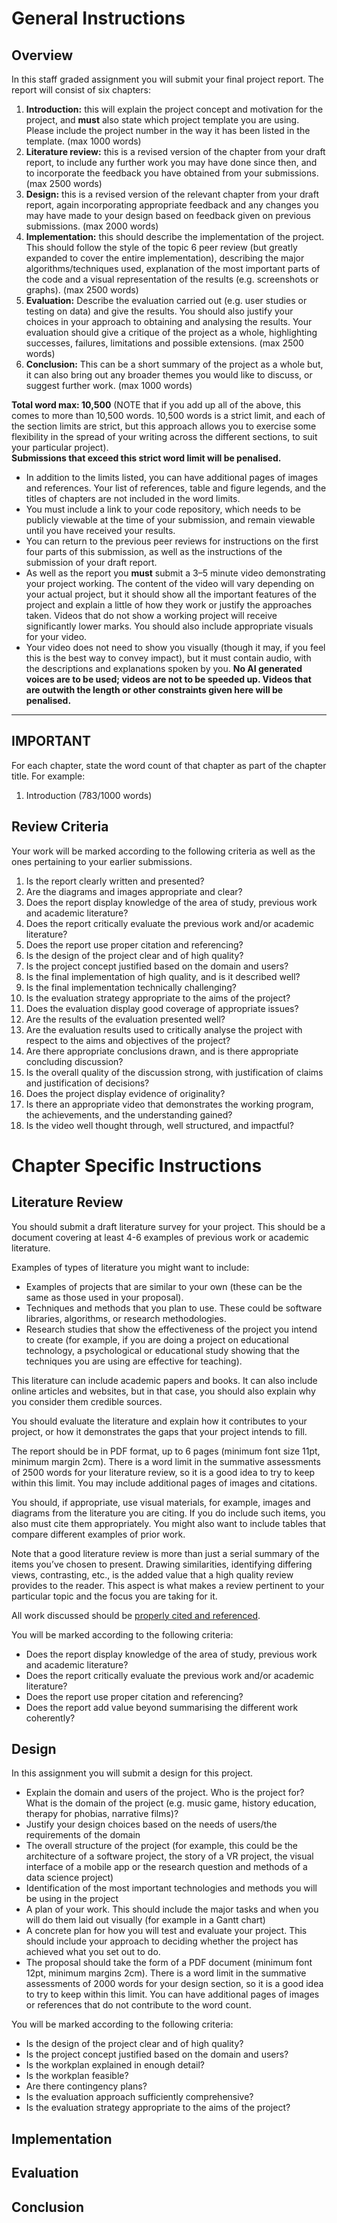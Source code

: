 # General Instructions

## Overview

In this staff graded assignment you will submit your final project report. The report will consist of six chapters:

1. **Introduction:** this will explain the project concept and motivation for the project, and **must** also state which project template you are using. Please include the project number in the way it has been listed in the template. (max 1000 words)
2. **Literature review:** this is a revised version of the chapter from your draft report, to include any further work you may have done since then, and to incorporate the feedback you have obtained from your submissions. (max 2500 words)
3. **Design:** this is a revised version of the relevant chapter from your draft report, again incorporating appropriate feedback and any changes you may have made to your design based on feedback given on previous submissions. (max 2000 words)
4. **Implementation:** this should describe the implementation of the project. This should follow the style of the topic 6 peer review (but greatly expanded to cover the entire implementation), describing the major algorithms/techniques used, explanation of the most important parts of the code and a visual representation of the results (e.g. screenshots or graphs). (max 2500 words)
5. **Evaluation:** Describe the evaluation carried out (e.g. user studies or testing on data) and give the results. You should also justify your choices in your approach to obtaining and analysing the results. Your evaluation should give a critique of the project as a whole, highlighting successes, failures, limitations and possible extensions. (max 2500 words)
6. **Conclusion:** This can be a short summary of the project as a whole but, it can also bring out any broader themes you would like to discuss, or suggest further work. (max 1000 words)

**Total word max: 10,500** (NOTE that if you add up all of the above, this comes to more than 10,500 words. 10,500 words is a strict limit, and each of the section limits are strict, but this approach allows you to exercise some flexibility in the spread of your writing across the different sections, to suit your particular project).  
**Submissions that exceed this strict word limit will be penalised.**

- In addition to the limits listed, you can have additional pages of images and references. Your list of references, table and figure legends, and the titles of chapters are not included in the word limits.
- You must include a link to your code repository, which needs to be publicly viewable at the time of your submission, and remain viewable until you have received your results.
- You can return to the previous peer reviews for instructions on the first four parts of this submission, as well as the instructions of the submission of your draft report.
- As well as the report you **must** submit a 3–5 minute video demonstrating your project working. The content of the video will vary depending on your actual project, but it should show all the important features of the project and explain a little of how they work or justify the approaches taken. Videos that do not show a working project will receive significantly lower marks. You should also include appropriate visuals for your video.
- Your video does not need to show you visually (though it may, if you feel this is the best way to convey impact), but it must contain audio, with the descriptions and explanations spoken by you. **No AI generated voices are to be used; videos are not to be speeded up. Videos that are outwith the length or other constraints given here will be penalised.**

---

## IMPORTANT

For each chapter, state the word count of that chapter as part of the chapter title.  For example:
1. Introduction (783/1000 words)

## Review Criteria

Your work will be marked according to the following criteria as well as the ones pertaining to your earlier submissions.

1. Is the report clearly written and presented?
2. Are the diagrams and images appropriate and clear?
3. Does the report display knowledge of the area of study, previous work and academic literature?
4. Does the report critically evaluate the previous work and/or academic literature?
5. Does the report use proper citation and referencing?
6. Is the design of the project clear and of high quality?
7. Is the project concept justified based on the domain and users?
8. Is the final implementation of high quality, and is it described well?
9. Is the final implementation technically challenging?
10. Is the evaluation strategy appropriate to the aims of the project?
11. Does the evaluation display good coverage of appropriate issues?
12. Are the results of the evaluation presented well?
13. Are the evaluation results used to critically analyse the project with respect to the aims and objectives of the project?
14. Are there appropriate conclusions drawn, and is there appropriate concluding discussion?
15. Is the overall quality of the discussion strong, with justification of claims and justification of decisions?
16. Does the project display evidence of originality?
17. Is there an appropriate video that demonstrates the working program, the achievements, and the understanding gained?
18. Is the video well thought through, well structured, and impactful?


# Chapter Specific Instructions
## Literature Review
You should submit a draft literature survey for your project. This should be a document covering at least 4-6 examples of previous work or academic literature. 

Examples of types of literature you might want to include:
- Examples of projects that are similar to your own (these can be the same as those used in your proposal).
- Techniques and methods that you plan to use. These could be software libraries, algorithms, or research methodologies. 
- Research studies that show the effectiveness of the project you intend to create (for example, if you are doing a project on educational technology, a psychological or educational study showing that the techniques you are using are effective for teaching). 

This literature can include academic papers and books. It can also include online articles and websites, but in that case,  you should also explain why you consider them credible sources. 

You should evaluate the literature and explain how it contributes to your project, or how it demonstrates the gaps that your project intends to fill. 

The report should be in PDF format, up to 6 pages (minimum font size 11pt, minimum margin 2cm). There is a word limit in the summative assessments of 2500 words for your literature review, so it is a good idea to try to keep within this limit. You may include additional pages of images and citations. 

You should, if appropriate, use visual materials, for example, images and diagrams from the literature you are citing. If you do include such items, you also must cite them appropriately. You might also want to include tables that compare different examples of prior work. 

Note that a good literature review is more than just a serial summary of the items you’ve chosen to present. Drawing similarities, identifying differing views, contrasting, etc., is the added value that a high quality review provides to the reader. This aspect is what makes a review pertinent to your particular topic and the focus you are taking for it.

All work discussed should be [properly cited and referenced](https://onlinelibrary.london.ac.uk/support/referencing).

You will be marked according to the following criteria:
- Does the report display knowledge of the area of study, previous work and academic literature?
- Does the report critically evaluate the previous work and/or academic literature?
- Does the report use proper citation and referencing?
- Does the report add value beyond summarising the different work coherently?

## Design

In this assignment you will submit a design for this project. 

- Explain the domain and users of the project. Who is the project for? What is the domain of the project (e.g. music game, history education, therapy for phobias, narrative films)?
- Justify your design choices based on the needs of users/the requirements of the domain
- The overall structure of the project (for example, this could be the architecture of a software project, the story of a VR project, the visual interface of a mobile app or the research question and methods of a data science project)
- Identification of the most important technologies and methods you will be using in the project
- A plan of your work. This should include the major tasks and when you will do them laid out visually (for example in a Gantt chart)
- A concrete plan for how you will test and evaluate your project. This should include your approach to deciding whether the project has achieved what you set out to do.
- The proposal should take the form of a PDF document  (minimum font 12pt, minimum margins 2cm). There is a word limit in the summative assessments of 2000 words for your design section, so it is a good idea to try to keep within this limit. You can have additional pages of images or references that do not contribute to the word count.

You will be marked according to the following criteria:

- Is the design of the project clear and of high quality?
- Is the project concept justified based on the domain and users?
- Is the workplan explained in enough detail?
- Is the workplan feasible?
- Are there contingency plans?
- Is the evaluation approach sufficiently comprehensive?
- Is the evaluation strategy appropriate to the aims of the project?

## Implementation

## Evaluation

## Conclusion
